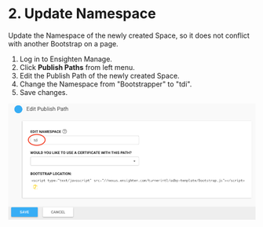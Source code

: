 # 2. Update Namespace

Update the Namespace of the newly created Space, so it does not conflict with another Bootstrap on a page.

1. Log in to Ensighten Manage.
2. Click **Publish Paths** from left menu.
3. Edit the Publish Path of the newly created Space.
4. Change the Namespace from "Bootstrapper" to "tdi".
5. Save changes.

![](../.gitbook/assets/update-namespace.png)


